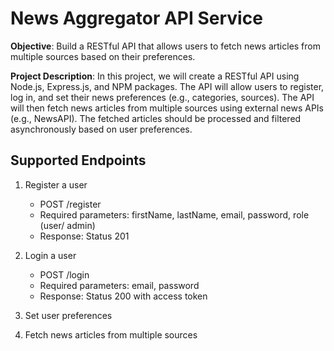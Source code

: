 # News Aggregator API Service
**Objective**: Build a RESTful API that allows users to fetch news articles from multiple sources based on their preferences.


**Project Description**: In this project, we will create a RESTful API using Node.js, Express.js, and NPM packages. The API will allow users to register, log in, and set their news preferences (e.g., categories, sources). The API will then fetch news articles from multiple sources using external news APIs (e.g., NewsAPI). The fetched articles should be processed and filtered asynchronously based on user preferences.

## Supported Endpoints

1. Register a user

    - POST /register
    - Required parameters: firstName, lastName, email, password, role (user/ admin)
    - Response: Status 201
  
2. Login a user

    - POST /login
    - Required parameters: email, password
    - Response: Status 200 with access token
    
3. Set user preferences
4. Fetch news articles from multiple sources